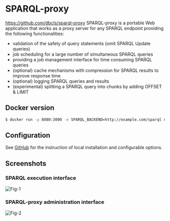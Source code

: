 # SPARQL-proxy
https://github.com/dbcls/sparql-proxy
SPARQL-proxy is a portable Web application that works as a proxy server for any SPARQL endpoint providing the following functionalities:

* validation of the safety of query statements (omit SPARQL Update queries)
* job scheduling for a large number of simultaneous SPARQL queries
* providing a job management interface for time consuming SPARQL queries
* (optional) cache mechanisms with compression for SPARQL results to improve response time
* (optional) logging SPARQL queries and results
* (experimental) splitting a SPARQL query into chunks by adding OFFSET & LIMIT

## Docker version

```sh
$ docker run -p 8080:3000 -e SPARQL_BACKEND=http://example.com/sparql dbcls/sparql-proxy
```

## Configuration

See [GitHub](https://github.com/dbcls/sparql-proxy) for the instruction of local installation and configurable options.

## Screenshots

### SPARQL execution interface

![Fig-1](https://raw.githubusercontent.com/dbcls/website/master/services/images/SPARQ-proxy_fig-1.png)

### SPARQL-proxy administration interface

![Fig-2](https://raw.githubusercontent.com/dbcls/website/master/services/images/SPARQ-proxy_fig-2.png)
